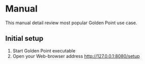 # Manual

This manual detail review most popular Golden Point use case.

## Initial setup

1. Start Golden Point executable
2. Open your Web-browser address http://127.0.0.1:8080/setup
